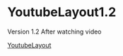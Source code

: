 # YoutubeLayout1.2
Version 1.2 After watching video

[YoutubeLayout](https://youtubelayout12.kkang60298.repl.co/)
